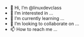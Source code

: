 - 👋 Hi, I’m @linuxdevclass
- 👀 I’m interested in ...
- 🌱 I’m currently learning ...
- 💞️ I’m looking to collaborate on ...
- 📫 How to reach me ...

<!---
linuxdevclass/linuxdevclass is a ✨ special ✨ repository because its `README.md` (this file) appears on your GitHub profile.
You can click the Preview link to take a look at your changes.
--->
